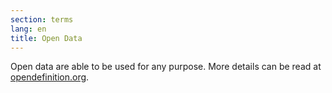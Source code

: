 ```yaml
---
section: terms
lang: en
title: Open Data
---
```


Open data are able to be used for any purpose. More details can be read at [opendefinition.org](http://www.opendefinition.org/).
